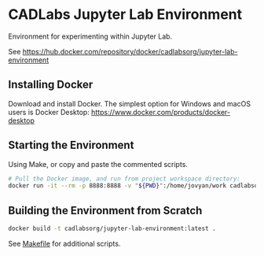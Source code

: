 # CADLabs Jupyter Lab Environment
Environment for experimenting within Jupyter Lab.

See https://hub.docker.com/repository/docker/cadlabsorg/jupyter-lab-environment

## Installing Docker

Download and install Docker. The simplest option for Windows and macOS users is Docker Desktop: https://www.docker.com/products/docker-desktop

## Starting the Environment

Using Make, or copy and paste the commented scripts.

```bash
# Pull the Docker image, and run from project workspace directory:
docker run -it --rm -p 8888:8888 -v "${PWD}":/home/jovyan/work cadlabsorg/jupyter-lab-environment
```

## Building the Environment from Scratch

```bash
docker build -t cadlabsorg/jupyter-lab-environment:latest .
```

See [Makefile](Makefile) for additional scripts.
